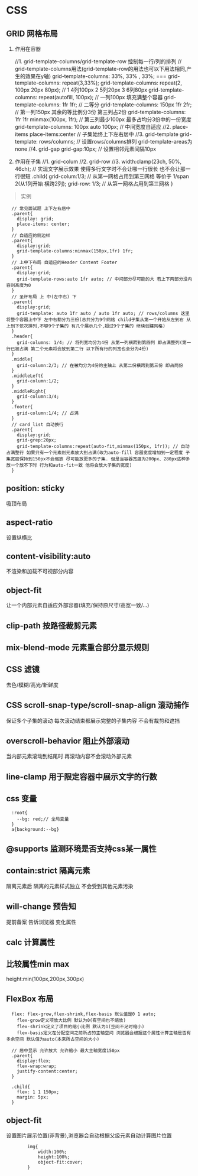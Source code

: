 # CSS

## GRID 网格布局

1. 作用在容器

      //1. grid-template-columns/grid-template-row 控制每一行/列的排列
        // grid-template-columns用法(grid-template-row的用法也可以下用法相同,产生的效果在y轴)
        grid-template-columns: 33%, 33% , 33%; === grid-template-columns: repeat(3,33%);
        grid-template-columns: repeat(2, 100px 20px 80px); // 1 4列100px 2 5列20px 3 6列80px
        grid-template-columns: repeat(autofill, 100px); // 一列100px 填充满整个容器
        grid-template-columns: 1fr 1fr; // 二等分
        grid-template-columns: 150px 1fr 2fr; // 第一列150px 其余的等比例分3份 第三列占2份
        grid-template-columns: 1fr 1fr minmax(100px, 1fr); // 第三列最少100px 最多占均分3份中的一份宽度
        grid-template-columns: 100px auto 100px;  // 中间宽度自适应
      //2. place-items
        place-items:center // 子集始终上下左右居中
      //3. grid-template
        grid-template: rows/columns; // 设置rows/columns排列 grid-template-areas为none
      //4. grid-gap
        grid-gap:10px; // 设置相邻元素间隔10px

2. 作用在子集
      //1. grid-colum
      //2. grid-row
      //3. width:clamp(23ch, 50%, 46ch); // 实现文字展示效果 使得多行文字时不会让哪一行很长  也不会让那一行很短
      .child{
        grid-colum:1/3; // 从第一网格占用到第三网格 等价于 1/span 2(从1列开始 横跨2列);
        grid-row: 1/3; // 从第一网格占用到第三网格
      }

> 实例

      // 常见面试题 上下左右居中
      .parent{
        display: grid;
        place-items: center;
      }
      // 自适应的侧边栏
      .parent{
        display:grid;
        grid-template-columns:minmax(150px,1fr) 1fr;
      }
      // 上中下布局 自适应的Header Content Footer
      .parent{
        display:grid;
        grid-template-rows:auto 1fr auto; // 中间部分尽可能的大 若上下两部分没内容则高度为0
      }
      // 圣杯布局 上 中(左中右) 下
      .parent{
        display:grid;
        grid-template: auto 1fr auto / auto 1fr auto; // rows/columns 这里将整个容器上中下 左中右都分为三份(总共分为9个网格 child子集从第一个开始从左到右 从上到下依次排列,不够9个子集的 有几个展示几个,超过9个子集的 继续创建网格)
      }
      .header{
        grid-columns: 1/4; // 将列宽均分为4份 从第一列横跨到第四列 即占满整列(第一行已被占满 第二个元素将会放到第二行 以下所有行的列宽也会分为4份)
      }
      .middle{
        grid-column:2/3; // 在被均分为4份的主轴上 从第二份横跨到第三份 即占两份
      }
      .middleLeft{
        grid-column:1/2;
      }
      .middleRight{
        grid-column:3/4;
      }
      .footer{
        grid-column:1/4; // 占满
      }
      // card list 自动换行
      .parent{
        display:grid;
        grid-grep:20px;
        grid-template-columns:repeat(auto-fit,minmax(150px, 1fr)); // 自动占满整行 如果只有一个元素则元素放大到占满(改为auto-fill 容器宽度增加到一定程度 子集宽度保持到150px不会缩放 尽可能放更多的子集. 但是当容器宽度为200px、280px这种多放一个放不下时 行为和auto-fit一致 他将会放大子集的宽度) 
      }

## position: sticky

吸顶布局

## aspect-ratio 

设置纵横比

## content-visibility:auto

不渲染和加载不可视部分内容

## object-fit

让一个内部元素自适应外部容器(填充/保持原尺寸/高宽一致/...)

## clip-path 按路径裁剪元素

## mix-blend-mode 元素重合部分显示规则

## CSS 滤镜

去色/模糊/高光/新鲜度

## CSS scroll-snap-type/scroll-snap-align 滚动捕作

保证多个子集的滚动 每次滚动结束都展示完整的子集内容 不会有裁剪和遮挡

## overscroll-behavior 阻止外部滚动

当内部元素滚动到结尾时 再滚动内容不会滚动外部元素

## line-clamp 用于限定容器中展示文字的行数

## css 变量

      :root{
        --bg: red;// 全局变量
      }
      a{background:--bg}

## @supports 监测环境是否支持css某一属性

## contain:strict 隔离元素

隔离元素后 隔离的元素样式独立 不会受到其他元素污染

## will-change 预告知

提前备案 告诉浏览器 变化属性

## calc 计算属性

## 比较属性min max

height:min(100px,200px,300px)

## FlexBox 布局

      flex: flex-grow,flex-shrink,flex-basis 默认值是0 1 auto;
        flex-grow定义项放大比例 默认为0(有空间也不缩放)
        flex-shrink定义了项目的缩小比例 默认为1(空间不足时缩小)
        flex-basis定义在分配空间之前所占的主轴空间 浏览器会根据这个属性计算主轴是否有多余空间 默认值为auto(本来所占空间的大小)

      // 居中显示 允许放大 允许缩小 最大主轴宽度150px
      .parent{
        display:flex;
        flex-wrap:wrap;
        justify-content:center;
      }

      .child{
        flex: 1 1 150px;
        margin: 5px;
      }



## object-fit

设置图片展示位置(非背景),浏览器会自动根据父级元素自动计算图片位置

			img{
				width:100%;
				height:100%;
				object-fit:cover;
			}




















